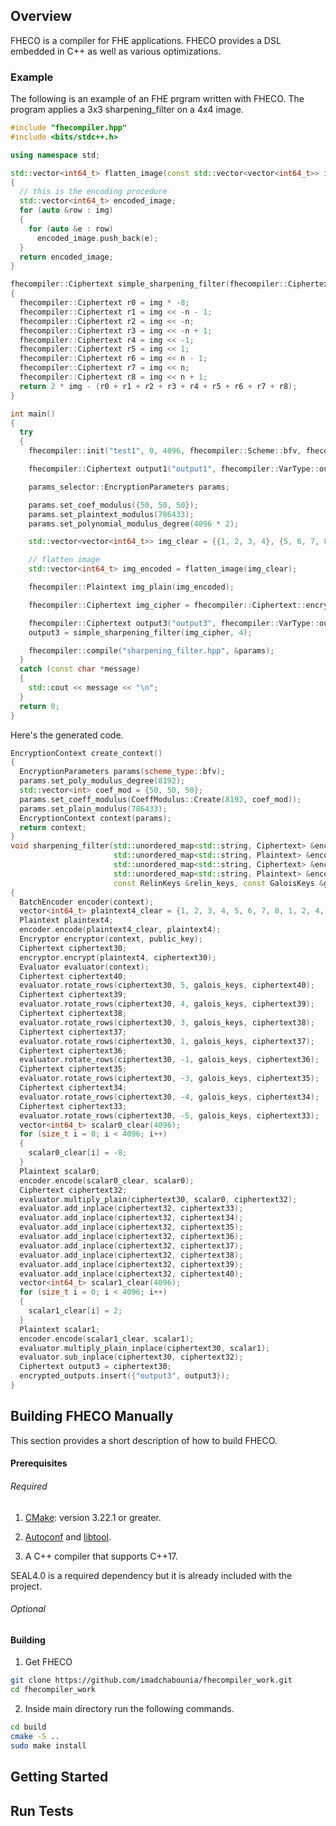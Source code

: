 ## Overview

FHECO is a compiler for FHE applications. FHECO provides a DSL embedded in C++ as well as various optimizations.

### Example

The following is an example of an FHE prgram written with FHECO. The program applies a 3x3 sharpening_filter on a 4x4 image.

```cpp
#include "fhecompiler.hpp"
#include <bits/stdc++.h>

using namespace std;

std::vector<int64_t> flatten_image(const std::vector<vector<int64_t>> img)
{
  // this is the encoding procedure
  std::vector<int64_t> encoded_image;
  for (auto &row : img)
  {
    for (auto &e : row)
      encoded_image.push_back(e);
  }
  return encoded_image;
}

fhecompiler::Ciphertext simple_sharpening_filter(fhecompiler::Ciphertext &img, int n)
{
  fhecompiler::Ciphertext r0 = img * -8;
  fhecompiler::Ciphertext r1 = img << -n - 1;
  fhecompiler::Ciphertext r2 = img << -n;
  fhecompiler::Ciphertext r3 = img << -n + 1;
  fhecompiler::Ciphertext r4 = img << -1;
  fhecompiler::Ciphertext r5 = img << 1;
  fhecompiler::Ciphertext r6 = img << n - 1;
  fhecompiler::Ciphertext r7 = img << n;
  fhecompiler::Ciphertext r8 = img << n + 1;
  return 2 * img - (r0 + r1 + r2 + r3 + r4 + r5 + r6 + r7 + r8);
}

int main()
{
  try
  {
    fhecompiler::init("test1", 0, 4096, fhecompiler::Scheme::bfv, fhecompiler::Backend::SEAL);

    fhecompiler::Ciphertext output1("output1", fhecompiler::VarType::output);

    params_selector::EncryptionParameters params;

    params.set_coef_modulus({50, 50, 50});
    params.set_plaintext_modulus(786433);
    params.set_polynomial_modulus_degree(4096 * 2);

    std::vector<vector<int64_t>> img_clear = {{1, 2, 3, 4}, {5, 6, 7, 8}, {1, 2, 4, 7}, {12, 1, 2, 2}};

    // flatten image
    std::vector<int64_t> img_encoded = flatten_image(img_clear);

    fhecompiler::Plaintext img_plain(img_encoded);

    fhecompiler::Ciphertext img_cipher = fhecompiler::Ciphertext::encrypt(img_plain);

    fhecompiler::Ciphertext output3("output3", fhecompiler::VarType::output);
    output3 = simple_sharpening_filter(img_cipher, 4);

    fhecompiler::compile("sharpening_filter.hpp", &params);
  }
  catch (const char *message)
  {
    std::cout << message << "\n";
  }
  return 0;
}
```

Here's the generated code.

```cpp
EncryptionContext create_context()
{
  EncryptionParameters params(scheme_type::bfv);
  params.set_poly_modulus_degree(8192);
  std::vector<int> coef_mod = {50, 50, 50};
  params.set_coeff_modulus(CoeffModulus::Create(8192, coef_mod));
  params.set_plain_modulus(786433);
  EncryptionContext context(params);
  return context;
}
void sharpening_filter(std::unordered_map<std::string, Ciphertext> &encrypted_inputs,
                       std::unordered_map<std::string, Plaintext> &encoded_inputs,
                       std::unordered_map<std::string, Ciphertext> &encrypted_outputs,
                       std::unordered_map<std::string, Plaintext> &encoded_outputs, const EncryptionContext &context,
                       const RelinKeys &relin_keys, const GaloisKeys &galois_keys, const PublicKey &public_key)
{
  BatchEncoder encoder(context);
  vector<int64_t> plaintext4_clear = {1, 2, 3, 4, 5, 6, 7, 8, 1, 2, 4, 7, 12, 1, 2, 2};
  Plaintext plaintext4;
  encoder.encode(plaintext4_clear, plaintext4);
  Encryptor encryptor(context, public_key);
  Ciphertext ciphertext30;
  encryptor.encrypt(plaintext4, ciphertext30);
  Evaluator evaluator(context);
  Ciphertext ciphertext40;
  evaluator.rotate_rows(ciphertext30, 5, galois_keys, ciphertext40);
  Ciphertext ciphertext39;
  evaluator.rotate_rows(ciphertext30, 4, galois_keys, ciphertext39);
  Ciphertext ciphertext38;
  evaluator.rotate_rows(ciphertext30, 3, galois_keys, ciphertext38);
  Ciphertext ciphertext37;
  evaluator.rotate_rows(ciphertext30, 1, galois_keys, ciphertext37);
  Ciphertext ciphertext36;
  evaluator.rotate_rows(ciphertext30, -1, galois_keys, ciphertext36);
  Ciphertext ciphertext35;
  evaluator.rotate_rows(ciphertext30, -3, galois_keys, ciphertext35);
  Ciphertext ciphertext34;
  evaluator.rotate_rows(ciphertext30, -4, galois_keys, ciphertext34);
  Ciphertext ciphertext33;
  evaluator.rotate_rows(ciphertext30, -5, galois_keys, ciphertext33);
  vector<int64_t> scalar0_clear(4096);
  for (size_t i = 0; i < 4096; i++)
  {
    scalar0_clear[i] = -8;
  }
  Plaintext scalar0;
  encoder.encode(scalar0_clear, scalar0);
  Ciphertext ciphertext32;
  evaluator.multiply_plain(ciphertext30, scalar0, ciphertext32);
  evaluator.add_inplace(ciphertext32, ciphertext33);
  evaluator.add_inplace(ciphertext32, ciphertext34);
  evaluator.add_inplace(ciphertext32, ciphertext35);
  evaluator.add_inplace(ciphertext32, ciphertext36);
  evaluator.add_inplace(ciphertext32, ciphertext37);
  evaluator.add_inplace(ciphertext32, ciphertext38);
  evaluator.add_inplace(ciphertext32, ciphertext39);
  evaluator.add_inplace(ciphertext32, ciphertext40);
  vector<int64_t> scalar1_clear(4096);
  for (size_t i = 0; i < 4096; i++)
  {
    scalar1_clear[i] = 2;
  }
  Plaintext scalar1;
  encoder.encode(scalar1_clear, scalar1);
  evaluator.multiply_plain_inplace(ciphertext30, scalar1);
  evaluator.sub_inplace(ciphertext30, ciphertext32);
  Ciphertext output3 = ciphertext30;
  encrypted_outputs.insert({"output3", output3});
}
```

## Building FHECO Manually

This section provides a short description of how to build FHECO. 

#### Prerequisites

###### Required
1) [CMake](https://cmake.org/): version 3.22.1 or greater.

2) [Autoconf](https://www.gnu.org/software/autoconf/) and [libtool](https://www.gnu.org/software/libtool/).

3) A C++ compiler that supports C++17.

SEAL4.0 is a required dependency but it is already included with the project.
  
###### Optional

#### Building

1) Get FHECO
```bash
git clone https://github.com/imadchabounia/fhecompiler_work.git
cd fhecompiler_work
```
2) Inside main directory run the following commands.
```bash
cd build
cmake -S ..
sudo make install
```
## Getting Started

## Run Tests
